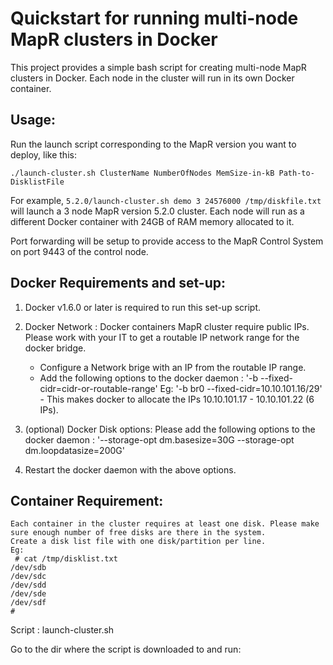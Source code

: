 Quickstart for running multi-node MapR clusters in Docker
=========================================================

This project provides a simple bash script for creating multi-node MapR clusters in Docker. Each node in the cluster will run in its own Docker container.

Usage: 
------

Run the launch script corresponding to the MapR version you want to deploy, like this:  

`./launch-cluster.sh ClusterName NumberOfNodes MemSize-in-kB Path-to-DisklistFile`

For example, `5.2.0/launch-cluster.sh demo 3 24576000 /tmp/diskfile.txt` will launch a 3 node MapR version 5.2.0 cluster. Each node will run as a different Docker container with 24GB of RAM memory allocated to it. 

Port forwarding will be setup to provide access to the MapR Control System on port 9443 of the control node.


Docker Requirements and set-up:
-------------------------------

1. Docker v1.6.0 or later is required to run this set-up script.

2. Docker Network : Docker containers MapR cluster require public IPs. Please work with your IT to get a routable IP network range for the docker bridge.
	- Configure a Network brige with an IP from the routable IP range.
	- Add the following options to the docker daemon : '-b <bridgename> --fixed-cidr=cidr-or-routable-range'
		Eg: '-b br0 --fixed-cidr=10.10.101.16/29' - This makes docker to allocate the IPs 10.10.101.17 - 10.10.101.22 (6 IPs). 

3. (optional) Docker Disk options: Please add the following options to the docker daemon : '--storage-opt dm.basesize=30G --storage-opt dm.loopdatasize=200G'

4. Restart the docker daemon with the above options.

Container Requirement: 
----------------------
	Each container in the cluster requires at least one disk. Please make sure enough number of free disks are there in the system.
	Create a disk list file with one disk/partition per line.
	Eg:
	 # cat /tmp/disklist.txt 
	/dev/sdb
	/dev/sdc
	/dev/sdd
	/dev/sde
	/dev/sdf
	#

Script : launch-cluster.sh

Go to the dir where the script is downloaded to and run:

